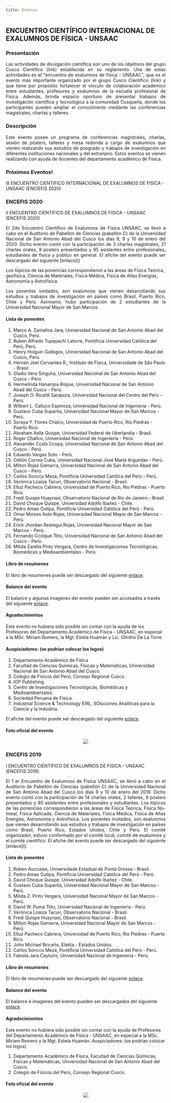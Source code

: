 ```yaml
---
title: Eventos
---
```


## **ENCUENTRO CIENTÍFICO INTERNACIONAL DE EXALUMNOS DE FÍSICA - UNSAAC**

### **Presentación**
<p style='text-align: justify;'> Las actividades de divulgación científica son uno de los objetivos del grupo Cusco Científico (link) establecida en su reglamento. Una de estas actividades es el "encuentro de exalumnos de física - UNSAAC", que es el evento más importante organizado por el grupo Cusco Científico (link) y que tiene por propósito fortalecer el vínculo de colaboración académico entre estudiantes, profesores y exalumnos de la escuela profesional de Física. Además, brinda espacio oportuno de presentar trabajos de investigación científica y tecnológica a la comunidad Cusqueña, donde los participantes pueden ampliar el conocimiento mediante las conferencias magistrales, charlas y talleres. </p>

### **Descripción**

<p style='text-align: justify;'> Este evento posee un programa de conferencias magistrales, charlas, sesión de pósters, talleres y mesa redonda a cargo de exalumnos que vienen realizando sus estudios de posgrado y trabajos de investigación en diferentes instituciones nacionales y del extranjero. Estos eventos se vienen realizando con ayuda de docentes del departamento académico de Física. </p>

### Próximos Eventos!

III ENCUENTRO CIENTIFICO INTERNACIONAL DE EXALUMNOS DE FISICA - UNSAAC (ENCIEFIS 2020)

<!--[Link de inscripción](https://docs.google.com/forms/d/e/1FAIpQLScDOYWfKQJMzF0tG4nuV0miR1KvWN35XfXTssgq9pKAFtfp0g/viewform)-->

### ENCEFIS 2020

II ENCUENTRO CIENTIFICO DE EXALUMNOS DE FISICA - UNSAAC (ENCEFIS 2020) 

<p style='text-align: justify;'>  El 2do Encuentro Científico de Exalumnos de Física UNSAAC, se llevó a cabo en el Auditorio de Pabellón de Ciencias (pabellón C) de la Universidad Nacional de San Antonio Abad del Cusco los días 8, 9 y 10 de enero del 2020. Dicho evento contó con la participación de 3 charlas magistrales, 21 charlas orales, 9 posters presentados y 95 asistentes entre profesionales, estudiantes de física y público en general. El afiche del evento puede ser descargado del siguiente [enlace]() </p>

Los tópicos de las ponencias correspondieron a las áreas de Física Teórica, geofísica, Ciencia de Materiales, Física Médica, Física de Altas Energías, Astronomía y Astrofísica.

<p style='text-align: justify;'> Los ponentes invitados, son exalumnos que vienen desarrollando sus estudios y trabajos de investigación en países como Brasil, Puerto Rico, Chile y Perú. Asimismo, hubo participación de 2 estudiantes de la Universidad Nacional Mayor de San Marcos. </p>

#### Lista de ponentes

1. Marco A. Zamalloa Jara, Universidad Nacional de San Antonio Abad del Cusco, Perú.
2. Ruben Alfredo Tupayachi Latorre, Pontificia Universidad Católica del Perú, Perú.
3. Henry Holguin Gallegos, Universidad Nacional de San Antonio Abad del Cusco, Perú.
4. Hernán Joel Cervantes R., Instituto de Física, Universidade de São Paulo - Brasil.
5. Gladis Vera Singuña, Universidad Nacional de San Antonio Abad del Cusco - Perú.
6. Hermelinda Hanampa Roque, Universidad Nacional de San Antonio Abad del Cusco - Perú.
7. Joseph O. Ricaldi Sarapura, Universidad Nacional del Centro del Perú - Perú.
8. Wilbert L. Calluco Espinoza, Universidad Nacional de Ingeniería - Perú.
9. Gustavo Cuba Supanta, Universidad Nacional Mayor de San Marcos - Perú.
10. Soraya Y. Flores Chalco, Universidad de Puerto Rico, Río Piedras - Puerto Rico.
11. Abraham Aslla Quispe, Universidad Federal de Uberlandia - Brasil.
12. Roger Challco, Universidad Nacional de Ingeniería - Perú.
13. Alexander Ccala Ccopa, Universidad Nacional de San Antonio Abad del Cusco - Perú.
14. Eduardo Vargas Soto - Perú.
15. Odilón Correa Cuba, Universidad Nacional José María Arguedas - Perú.
16. Milton Rojas Gamarra, Universidad Nacional de San Antonio Abad del Cusco - Perú.
17. Carlos Soncco Meza, Pontificia Universidad Católica del Perú - Perú.
18. Verónica Loaiza Tacuri, Observatorio Nacional - Brasil.
19. Elluz Pacheco Cabrera, Universidad de Puerto Rico, Rio Piedras - Puerto Rico.
20. Fredi Quispe Huaynasi, Observatorio Nacional de Rio de Janeiro - Brasil.
21. David Choque Quispe, Universidad Adolfo Ibañez - Chile.
22. Pedro Amao Cutipa, Pontificia Universidad Católica del Perú - Perú.
23. Omar Moises Asto Rojas, Universidad Nacional Mayor de San Marcos - Perú.
24. Erick Jhordan Reategui Rojas, Universidad Nacional Mayor de San Marcos - Perú.
25. Fernando Ccolque Ttito, Universidad Nacional de San Antonio Abad del Cusco - Perú.
26. Milida Zarella Pinto Vergara, Centro de Investigaciones Tecnológicas, Biomédicas y Medioambientales - Perú.

#### Libro de resumenes

El libro de resumenes puede ser descargado del siguiente [enlace](https://www.dropbox.com/s/wa05dfyq3om4ehf/libro_resumenes_encefis_2020.pdf?dl=0).

#### Balance del evento

El balance y algunas imagenes del evento pueden ser accesados a través del siguiente [enlace](https://www.dropbox.com/s/lpc0oaxw7u17bx4/Balance-encefis-2020.pdf?dl=0).

#### Agradecimientos

Este evento no hubiera sido posible sin contar con la ayuda de los Profesores del Departamento Académico de Física - UNSAAC, en especial a la MSc. Miriam Romero, la Mgt. Estela Huamán y Lic. Olintho De La Torre. 

#### Auspiciadores: (se podrían colocar los logos) 

1. Departamento Académico de Física
2. Facultad de Ciencias Químicas, Físicas y Matemáticas, Universidad Nacional de San Antonio Abad del Cusco.
3. Colegio de Físicos del Perú, Consejo Regional Cusco.
4. IOP Publishing.
5. Centro de Investigaciones Tecnológicas, Biomédicas y Medioambientales.
6. Sociedad Peruana de Física.
7. Industrial Science & Technology EIRL, SOluciones Analíticas para la Ciencia y la Industria.


El afiche del evento puede ser descargado del siguiente [enlace]().

#### Foto oficial del evento

<p align="center"> 
<img src="../img/encefis/Foto_oficial_encefis-2020.jpg">
</p>


### ENCEFIS 2019
 
I ENCUENTRO CIENTIFICO DE EXALUMNOS DE FISICA - UNSAAC (ENCEFIS 2019) 

<p style='text-align: justify;'> El 1 er Encuentro de Exalumnos de Física UNSAAC, se llevó a cabo en el Auditorio de Pabellón de Ciencias (pabellón C) de la Universidad Nacional de San Antonio Abad del Cusco los días 9 y 10 de enero del 2019. Dicho evento contó con la participación de 14 charlas orales, 2 talleres, 9 posters presentados y 40 asistentes entre profesionales y estudiantes. Los tópicos de las ponencias correspondieron a las áreas de Física Teórica, Física No-lineal, Física Aplicada, Ciencia de Materiales, Física Médica, Física de Altas Energías, Astronomía y Astrofísica. Los ponentes invitados, son exalumnos que vienen desarrollando sus estudios y trabajos de investigación en países como Brasil, Puerto Rico, Estados Unidos, Chile y Perú. El comité organizador, estuvo conformado por el comité local, comité de exalumnos y el comité científico. El afiche del evento puede ser descargado del siguiente [enlace]().</p>

#### Lista de ponentes

1. Ruben Auccaise, Universidade Estadual de Ponta Grossa - Brasil.
2. Pedro Amao Cutipa, Pontificia Universidad Católica del Perú - Perú.
3. David Choque Quispe, Universidad Adolfo Ibañez - Chile.
4. Gustavo Cuba Supanta, Universidad Nacional Mayor de San Marcos - Perú.
5. Milida Z. Pinto Vergara, Universidad Nacional Mayor de San Marcos - Perú.
6. David W. Puma Ttito, Universidad Nacional de Ingeniería - Perú.
7. Verónica Loaiza Tacuri, Observatorio Nacional - Brasil.
8. Fredi Quispe Huaynasi, Observatorio Nacional - Brasil.
9. Milton Rojas Gamarra, Universidad Nacional Mayor de San Marcos - Perú.
10. Elluz Pacheco Cabrera, Universidad de Puerto Rico, Rio Piedras - Puerto Rico.
11. John Michael Briceño, Elekta - Estados Unidos.
12. Carlos Soncco Meza, Pontificia Universidad Católica del Perú - Perú.
13. Fabiola Jara Caytuiro, Universidad Nacional de Ingeniería - Perú.

#### Libro de resumenes

El libro de resumenes puede ser descargado del siguiente [enlace](https://www.dropbox.com/s/7mxfdk5zgwgue6e/libro_resumenes_encefis_2019.pdf?dl=0).

#### Balance del evento

El balance é imagenes del evento pueden ser descargados del siguiente [enlace](https://www.dropbox.com/s/szxdl9qdokucny9/Balance-encefis-2019.pdf?dl=0).

#### Agradecimientos

Este evento no hubiera sido posible sin contar con la ayuda de Profesores del Departamento Académico de Física - UNSAAC, en especial a la MSc. Miriam Romero y la Mgt. Estela Huamán. Auspiciadores: (se podrían colocar los logos) 

1. Departamento Académico de Física, Facultad de Ciencias Químicas, Físicas y Matemáticas, Universidad Nacional de San Antonio Abad del Cusco.
2. Colegio de Físicos del Perú, Consejo Regional Cusco.

#### Foto oficial del evento

<p align="center"> 
<img src="../img/encefis/Foto_oficial_encefis-2019.png">
</p>


